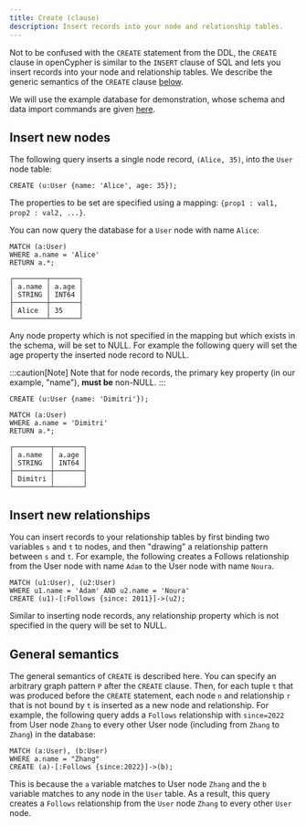 ```yaml
---
title: Create (clause)
description: Insert records into your node and relationship tables.
---
```


Not to be confused with the `CREATE` statement from the DDL, the `CREATE` clause in openCypher is
similar to the `INSERT` clause of SQL and lets you insert records into your node and relationship
tables. We describe the generic semantics of the `CREATE` clause [below](#general-semantics).

We will use the example database for demonstration, whose schema and data import commands are given [here](/cypher/data-manipulation-clauses/example-database).

## Insert new nodes
The following query inserts a single node record, `(Alice, 35)`, into the `User` node table:

```cypher
CREATE (u:User {name: 'Alice', age: 35});
```
The properties to be set are specified using a mapping: `{prop1 : val1, prop2 : val2, ...}`.

You can now query the database for a `User` node with name `Alice`:
```cypher
MATCH (a:User) 
WHERE a.name = 'Alice' 
RETURN a.*;
```
```
┌────────┬───────┐
│ a.name │ a.age │
│ STRING │ INT64 │
├────────┼───────┤
│ Alice  │ 35    │
└────────┴───────┘
```

Any node property which is not specified in the mapping but which exists in the schema, will be set to NULL.
For example the following query will set the age property
the inserted node record to NULL.

:::caution[Note]
Note that for node records, the primary key property (in our example, "name"), **must be** non-NULL.
:::

```cypher
CREATE (u:User {name: 'Dimitri'});
```

```cypher
MATCH (a:User) 
WHERE a.name = 'Dimitri'
RETURN a.*;
```
```
┌─────────┬───────┐
│ a.name  │ a.age │
│ STRING  │ INT64 │
├─────────┼───────┤
│ Dimitri │       │
└─────────┴───────┘
```

## Insert new relationships
You can insert records to your relationship tables by
first binding two variables `s` and `t` to nodes, and then
"drawing" a relationship pattern between `s` and `t`. 
For example, the following creates a Follows relationship
from the User node with name `Adam` to the User node with
name `Noura`.
```cypher
MATCH (u1:User), (u2:User)
WHERE u1.name = 'Adam' AND u2.name = 'Noura' 
CREATE (u1)-[:Follows {since: 2011}]->(u2);
```
Similar to inserting node records, any relationship property which is not
specified in the query will be set to NULL.

## General semantics
The general semantics of `CREATE` is described here. You can specify
an arbitrary graph pattern `P` after the `CREATE` clause.
Then, for each tuple `t` that was produced before the `CREATE` statement,
each node `n` and relationship `r` that is not bound by `t` is inserted
as a new node and relationship. For example, the following query
adds a `Follows` relationship with `since=2022` from User node `Zhang`
to every other User node (including from `Zhang` to `Zhang`)  in the database:

```cypher
MATCH (a:User), (b:User) 
WHERE a.name = "Zhang" 
CREATE (a)-[:Follows {since:2022}]->(b);
```
This is because the `a` variable matches to User node `Zhang` and the `b` variable matches to any
node in the `User` table. As a result, this query creates a `Follows` relationship from the `User` node
`Zhang` to every other `User` node.

